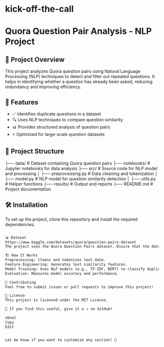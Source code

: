 # kick-off-the-call

# Quora Question Pair Analysis - NLP Project

## 📌 Project Overview
This project analyzes Quora question pairs using Natural Language Processing (NLP) techniques to detect and filter out repeated questions. It helps in identifying whether a question has already been asked, reducing redundancy and improving efficiency.

## 🚀 Features
- ✅ Identifies duplicate questions in a dataset
- 🔍 Uses NLP techniques to compare question similarity
- 📊 Provides structured analysis of question pairs
- ⚡ Optimized for large-scale question datasets

## 📂 Project Structure
├── data/ # Dataset containing Quora question pairs ├── notebooks/ # Jupyter notebooks for data analysis ├── src/ # Source code for NLP model and processing │ ├── preprocessing.py # Data cleaning and tokenization │ ├── model.py # NLP model for question similarity detection │ ├── utils.py # Helper functions ├── results/ # Output and reports ├── README.md # Project documentation

## 🛠️ Installation
To set up the project, clone this repository and install the required dependencies.

```bash

📊 Dataset
https://www.kaggle.com/datasets/quora/question-pairs-dataset
The project uses the Quora Question Pairs dataset. Ensure that the dataset is placed in the data/ directory before running the analysis.

🏗️ How It Works
Preprocessing: Cleans and tokenizes text data.
Feature Engineering: Generates text similarity features.
Model Training: Uses NLP models (e.g., TF-IDF, BERT) to classify duplicate questions.
Evaluation: Measures model accuracy and performance.

🤝 Contributing
Feel free to submit issues or pull requests to improve this project!

📜 License
This project is licensed under the MIT License.

🌟 If you find this useful, give it a ⭐ on GitHub!

vbnet
Copy
Edit


Let me know if you want to customize any section! 🚀

